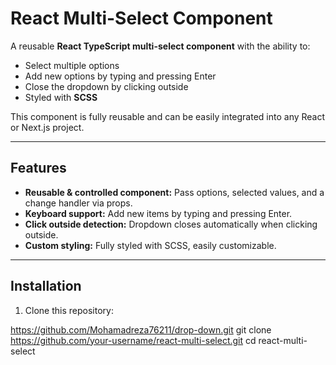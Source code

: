 # React Multi-Select Component

A reusable **React TypeScript multi-select component** with the ability to:

- Select multiple options
- Add new options by typing and pressing Enter
- Close the dropdown by clicking outside
- Styled with **SCSS**

This component is fully reusable and can be easily integrated into any React or Next.js project.

---


## Features

- **Reusable & controlled component:** Pass options, selected values, and a change handler via props.
- **Keyboard support:** Add new items by typing and pressing Enter.
- **Click outside detection:** Dropdown closes automatically when clicking outside.
- **Custom styling:** Fully styled with SCSS, easily customizable.

---

## Installation

1. Clone this repository:

https://github.com/Mohamadreza76211/drop-down.git
git clone https://github.com/your-username/react-multi-select.git
cd react-multi-select
